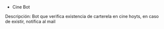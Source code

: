 * Cine Bot

Descripción: Bot que verifica existencia de carterela en cine hoyts, en caso de existir, notifica al mail